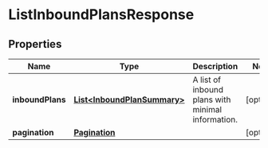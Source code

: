 # ListInboundPlansResponse

## Properties
Name | Type | Description | Notes
------------ | ------------- | ------------- | -------------
**inboundPlans** | [**List&lt;InboundPlanSummary&gt;**](InboundPlanSummary.md) | A list of inbound plans with minimal information. |  [optional]
**pagination** | [**Pagination**](Pagination.md) |  |  [optional]
